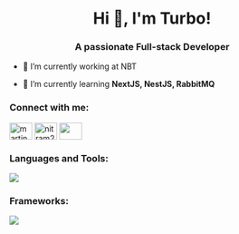 <h1 align="center">Hi 👋, I'm Turbo!</h1>
<h3 align="center">A passionate Full-stack Developer</h3>

- 🔭 I’m currently working at NBT

- 🌱 I’m currently learning **NextJS, NestJS, RabbitMQ**

<h3 align="left">Connect with me:</h3>
<p align="left">
  <a href="https://www.linkedin.com/in/jessadakorn-paopatimakorn" target="blank"><img align="center" src="https://raw.githubusercontent.com/rahuldkjain/github-profile-readme-generator/master/src/images/icons/Social/linked-in-alt.svg" alt="martin-sidorov" height="30" width="40" /></a>
  <a href="https://www.facebook.com/jessadakorn.paopatimakorn/" target="blank"><img align="center" src="https://raw.githubusercontent.com/rahuldkjain/github-profile-readme-generator/master/src/images/icons/Social/facebook.svg" alt="nitram278" height="30" width="40" /></a>
  <a href="https://discordapp.com/users/308917097314910209" target="blank"><img align="center" src="https://skillicons.dev/icons?i=discord" height="30" width="40"/></a>
</p>

</p>

<h3 align="left">Languages and Tools:</h3>
<p align="left">
    <img src="https://skillicons.dev/icons?i=html,css,javascript,ts,py,git,docker,postman" />
</p>

<h3 align="left">Frameworks:</h3>
<p align="left">
    <img src="https://skillicons.dev/icons?i=react,vue,vite,nuxtjs,nextjs,nestjs,django,mongodb,tailwind" />
</p>

